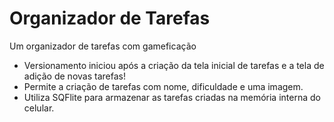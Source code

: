 # Organizador de Tarefas

Um organizador de tarefas com gameficação

* Versionamento iniciou após a criação da tela inicial de tarefas e a tela de adição de novas tarefas!
* Permite a criação de tarefas com nome, dificuldade e uma imagem.
* Utiliza SQFlite para armazenar as tarefas criadas na memória interna do celular.